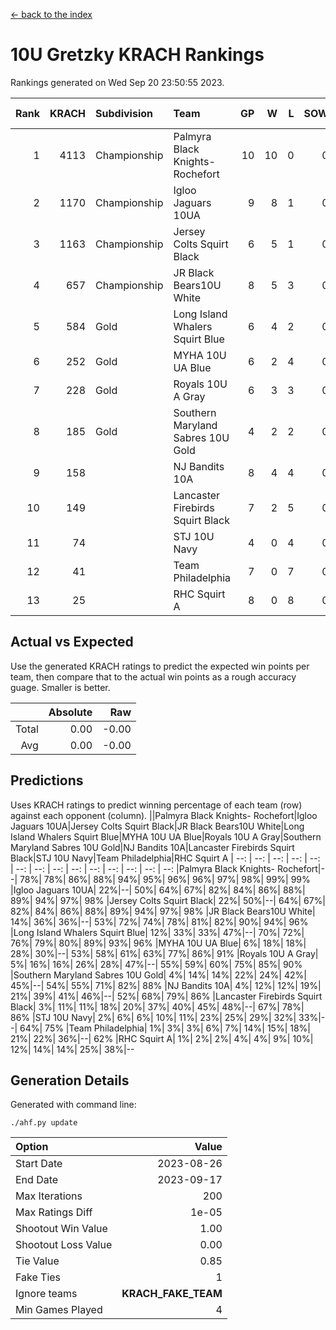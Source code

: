 [<- back to the index](readme.md)
# 10U Gretzky KRACH Rankings
Rankings generated on Wed Sep 20 23:50:55 2023.

Rank|KRACH|Subdivision|Team|GP|W|L|SOW|SOL|T|SoS|Exp Wins|Win Diff
---:|---:|:---|:---|---:|---:|---:|---:|---:|---:|---:|---:|---:
1|4113|Championship|Palmyra Black Knights- Rochefort|10|10|0|0|0|0|347|10.8|-0.0
2|1170|Championship|Igloo Jaguars 10UA|9|8|1|0|0|0|285|8.9|0.0
3|1163|Championship|Jersey Colts Squirt Black|6|5|1|0|0|0|792|5.8|-0.0
4|657|Championship|JR Black Bears10U White|8|5|3|0|0|0|928|5.9|0.0
5|584|Gold|Long Island Whalers Squirt Blue|6|4|2|0|0|0|877|4.9|0.0
6|252|Gold|MYHA 10U UA Blue|6|2|4|0|0|0|1570|2.9|0.0
7|228|Gold|Royals 10U A Gray|6|3|3|0|0|0|361|3.9|0.0
8|185|Gold|Southern Maryland Sabres 10U Gold|4|2|2|0|0|0|247|2.9|0.0
9|158||NJ Bandits 10A|8|4|4|0|0|0|244|4.9|0.0
10|149||Lancaster Firebirds Squirt Black|7|2|5|0|0|0|910|2.9|0.0
11|74||STJ 10U Navy|4|0|4|0|0|0|1370|0.9|0.0
12|41||Team Philadelphia|7|0|7|0|0|0|1004|0.9|0.0
13|25||RHC Squirt A|8|0|8|0|0|0|387|0.9|0.0

## Actual vs Expected
Use the generated KRACH ratings to predict the expected win points per team, then compare that to the actual win points as a rough accuracy guage. Smaller is better.

||Absolute|Raw
|---:|---:|---:
|Total|0.00|-0.00
|Avg|0.00|-0.00

## Predictions
Uses KRACH ratings to predict winning percentage of each team (row) against each opponent (column).
||Palmyra Black Knights- Rochefort|Igloo Jaguars 10UA|Jersey Colts Squirt Black|JR Black Bears10U White|Long Island Whalers Squirt Blue|MYHA 10U UA Blue|Royals 10U A Gray|Southern Maryland Sabres 10U Gold|NJ Bandits 10A|Lancaster Firebirds Squirt Black|STJ 10U Navy|Team Philadelphia|RHC Squirt A
| --: | --: | --: | --: | --: | --: | --: | --: | --: | --: | --: | --: | --: | --: 
|Palmyra Black Knights- Rochefort|--| 78%| 78%| 86%| 88%| 94%| 95%| 96%| 96%| 97%| 98%| 99%| 99%
|Igloo Jaguars 10UA| 22%|--| 50%| 64%| 67%| 82%| 84%| 86%| 88%| 89%| 94%| 97%| 98%
|Jersey Colts Squirt Black| 22%| 50%|--| 64%| 67%| 82%| 84%| 86%| 88%| 89%| 94%| 97%| 98%
|JR Black Bears10U White| 14%| 36%| 36%|--| 53%| 72%| 74%| 78%| 81%| 82%| 90%| 94%| 96%
|Long Island Whalers Squirt Blue| 12%| 33%| 33%| 47%|--| 70%| 72%| 76%| 79%| 80%| 89%| 93%| 96%
|MYHA 10U UA Blue|  6%| 18%| 18%| 28%| 30%|--| 53%| 58%| 61%| 63%| 77%| 86%| 91%
|Royals 10U A Gray|  5%| 16%| 16%| 26%| 28%| 47%|--| 55%| 59%| 60%| 75%| 85%| 90%
|Southern Maryland Sabres 10U Gold|  4%| 14%| 14%| 22%| 24%| 42%| 45%|--| 54%| 55%| 71%| 82%| 88%
|NJ Bandits 10A|  4%| 12%| 12%| 19%| 21%| 39%| 41%| 46%|--| 52%| 68%| 79%| 86%
|Lancaster Firebirds Squirt Black|  3%| 11%| 11%| 18%| 20%| 37%| 40%| 45%| 48%|--| 67%| 78%| 86%
|STJ 10U Navy|  2%|  6%|  6%| 10%| 11%| 23%| 25%| 29%| 32%| 33%|--| 64%| 75%
|Team Philadelphia|  1%|  3%|  3%|  6%|  7%| 14%| 15%| 18%| 21%| 22%| 36%|--| 62%
|RHC Squirt A|  1%|  2%|  2%|  4%|  4%|  9%| 10%| 12%| 14%| 14%| 25%| 38%|--

## Generation Details

Generated with command line:
```
./ahf.py update
```

| Option | Value |
| :----- | ----: |
| Start Date | 2023-08-26 |
| End Date | 2023-09-17 |
| Max Iterations | 200 |
| Max Ratings Diff | 1e-05 |
| Shootout Win Value | 1.00 |
| Shootout Loss Value | 0.00 |
| Tie Value | 0.85 |
| Fake Ties | 1 |
| Ignore teams | __KRACH_FAKE_TEAM__ |
| Min Games Played | 4 |

